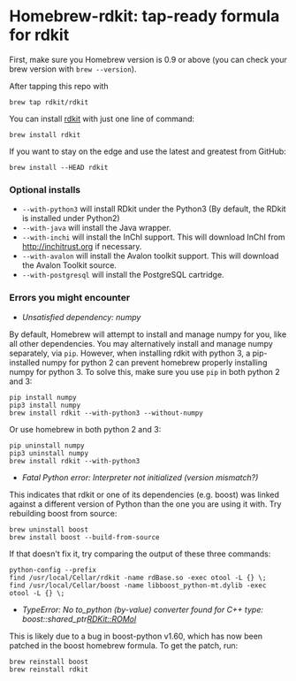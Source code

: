 # Homebrew-rdkit: tap-ready formula for rdkit

First, make sure you Homebrew version is 0.9 or above (you can check your brew version with `brew --version`).

After tapping this repo with

    brew tap rdkit/rdkit

You can install [rdkit](http://rdkit.org) with just one line of command:

    brew install rdkit

If you want to stay on the edge and use the latest and greatest from GitHub:

    brew install --HEAD rdkit


### Optional installs

- `--with-python3` will install RDkit under the Python3 (By default, the RDkit is installed under Python2)
- `--with-java` will install the Java wrapper.
- `--with-inchi` will install the InChI support. This will download InChI from http://inchitrust.org if necessary.
- `--with-avalon` will install the Avalon toolkit support. This will download the Avalon Toolkit source. 
- `--with-postgresql` will install the PostgreSQL cartridge.

### Errors you might encounter

- *Unsatisfied dependency: numpy*

By default, Homebrew will attempt to install and manage numpy for you, like all other dependencies. You may alternatively install and manage numpy separately, via `pip`. However, when installing rdkit with python 3, a pip-installed numpy for python 2 can prevent homebrew properly installing numpy for python 3. To solve this, make sure you use `pip` in both python 2 and 3:

    pip install numpy
    pip3 install numpy
    brew install rdkit --with-python3 --without-numpy

Or use homebrew in both python 2 and 3:

    pip uninstall numpy
    pip3 uninstall numpy
    brew install rdkit --with-python3

- *Fatal Python error: Interpreter not initialized (version mismatch?)*

This indicates that rdkit or one of its dependencies (e.g. boost) was linked
against a different version of Python than the one you are using it with.
Try rebuilding boost from source:

    brew uninstall boost
    brew install boost --build-from-source

If that doesn't fix it, try comparing the output of these three commands:

    python-config --prefix
    find /usr/local/Cellar/rdkit -name rdBase.so -exec otool -L {} \;
    find /usr/local/Cellar/boost -name libboost_python-mt.dylib -exec otool -L {} \;

- *TypeError: No to_python (by-value) converter found for C++ type: boost::shared_ptr<RDKit::ROMol>*

This is likely due to a bug in boost-python v1.60, which has now been patched in the boost homebrew formula. To get the patch, run:

    brew reinstall boost
    brew reinstall rdkit

